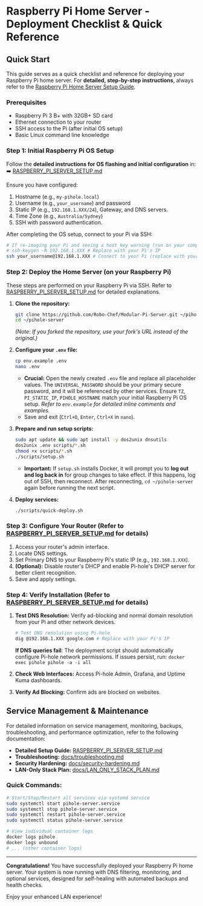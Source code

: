 # Raspberry Pi Home Server - Deployment Checklist & Quick Reference

## Quick Start

This guide serves as a quick checklist and reference for deploying your
Raspberry Pi home server. For **detailed, step-by-step instructions**, always
refer to the
[Raspberry Pi Home Server Setup Guide](RASPBERRY_PI_SERVER_SETUP.md).

### Prerequisites

- Raspberry Pi 3 B+ with 32GB+ SD card
- Ethernet connection to your router
- SSH access to the Pi (after initial OS setup)
- Basic Linux command line knowledge

### Step 1: Initial Raspberry Pi OS Setup

Follow the **detailed instructions for OS flashing and initial configuration**
in: ➡️ [RASPBERRY_PI_SERVER_SETUP.md](RASPBERRY_PI_SERVER_SETUP.md)

Ensure you have configured:

1.  Hostname (e.g., `my-pihole.local`)
2.  Username (e.g., `your_username`) and password
3.  Static IP (e.g., `192.168.1.XXX/24`), Gateway, and DNS servers.
4.  Time Zone (e.g., `Australia/Sydney`)
5.  SSH with password authentication.

After completing the OS setup, connect to your Pi via SSH:

```bash
# If re-imaging your Pi and seeing a host key warning (run on your computer):
# ssh-keygen -R 192.168.1.XXX # Replace with your Pi's IP
ssh your_username@192.168.1.XXX # Connect to your Pi (replace with your username and Pi's static IP)
```

### Step 2: Deploy the Home Server (on your Raspberry Pi)

These steps are performed on your Raspberry Pi via SSH. Refer to
[RASPBERRY_PI_SERVER_SETUP.md](RASPBERRY_PI_SERVER_SETUP.md) for detailed
explanations.

1.  **Clone the repository:**

    ```bash
    git clone https://github.com/Robo-Chef/Modular-Pi-Server.git ~/pihole-server
    cd ~/pihole-server
    ```

    _(Note: If you forked the repository, use your fork's URL instead of the
    original.)_

2.  **Configure your `.env` file:**

    ```bash
    cp env.example .env
    nano .env
    ```

    - **Crucial:** Open the newly created `.env` file and replace all
      placeholder values. The `UNIVERSAL_PASSWORD` should be your primary secure
      password, and it will be referenced by other services. Ensure `TZ`,
      `PI_STATIC_IP`, `PIHOLE_HOSTNAME` match your initial Raspberry Pi OS
      setup. _Refer to `env.example` for detailed inline comments and examples._
    - Save and exit (`Ctrl+O`, `Enter`, `Ctrl+X` in `nano`).

3.  **Prepare and run setup scripts:**

    ```bash
    sudo apt update && sudo apt install -y dos2unix dnsutils
    dos2unix .env scripts/*.sh
    chmod +x scripts/*.sh
    ./scripts/setup.sh
    ```

    - **Important:** If `setup.sh` installs Docker, it will prompt you to **log
      out and log back in** for group changes to take effect. If this happens,
      log out of SSH, then reconnect. After reconnecting, `cd ~/pihole-server`
      again before running the next script.

4.  **Deploy services:**
    ```bash
    ./scripts/quick-deploy.sh
    ```

### Step 3: Configure Your Router (Refer to [RASPBERRY_PI_SERVER_SETUP.md](RASPBERRY_PI_SERVER_SETUP.md) for details)

1.  Access your router's admin interface.
2.  Locate DNS settings.
3.  Set Primary DNS to your Raspberry Pi's static IP (e.g., `192.168.1.XXX`).
4.  **(Optional):** Disable router's DHCP and enable Pi-hole's DHCP server for
    better client recognition.
5.  Save and apply settings.

### Step 4: Verify Installation (Refer to [RASPBERRY_PI_SERVER_SETUP.md](RASPBERRY_PI_SERVER_SETUP.md) for details)

1.  **Test DNS Resolution:** Verify ad-blocking and normal domain resolution
    from your Pi and other network devices.

    ```bash
    # Test DNS resolution using Pi-hole
    dig @192.168.1.XXX google.com # Replace with your Pi's IP
    ```

    **If DNS queries fail**: The deployment script should automatically
    configure Pi-hole network permissions. If issues persist, run:
    `docker exec pihole pihole -a -i all`

2.  **Check Web Interfaces:** Access Pi-hole Admin, Grafana, and Uptime Kuma
    dashboards.
3.  **Verify Ad Blocking:** Confirm ads are blocked on websites.

## Service Management & Maintenance

For detailed information on service management, monitoring, backups,
troubleshooting, and performance optimization, refer to the following
documentation:

- **Detailed Setup Guide:**
  [RASPBERRY_PI_SERVER_SETUP.md](RASPBERRY_PI_SERVER_SETUP.md)
- **Troubleshooting:** [docs/troubleshooting.md](docs/troubleshooting.md)
- **Security Hardening:**
  [docs/security-hardening.md](docs/security-hardening.md)
- **LAN-Only Stack Plan:**
  [docs/LAN_ONLY_STACK_PLAN.md](docs/LAN_ONLY_STACK_PLAN.md)

### Quick Commands:

```bash
# Start/Stop/Restart all services via systemd service
sudo systemctl start pihole-server.service
sudo systemctl stop pihole-server.service
sudo systemctl restart pihole-server.service
sudo systemctl status pihole-server.service

# View individual container logs
docker logs pihole
docker logs unbound
# ... (other container logs)
```

---

**Congratulations!** You have successfully deployed your Raspberry Pi home
server. Your system is now running with DNS filtering, monitoring, and optional
services, designed for self-healing with automated backups and health checks.

Enjoy your enhanced LAN experience!
